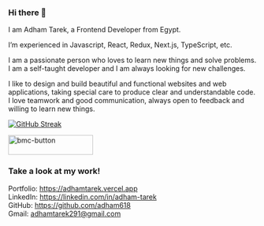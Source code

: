 
### Hi there 👋
I am Adham Tarek, a Frontend Developer from Egypt.<br/>

I’m experienced in Javascript, React, Redux, Next.js, TypeScript, etc.

I am a passionate person who loves to learn new things and solve problems. I am a self-taught developer and I am always looking for new challenges.<br/>

I like to design and build beautiful and functional websites and web applications, taking special care to produce clear and understandable code. I love teamwork and good communication, always open to feedback and willing to learn new things.

[![GitHub Streak](http://github-readme-streak-stats.herokuapp.com?user=adham618&date_format=M%20j%5B%2C%20Y%5D&currStreakLabel=000000&ring=000000&fire=000000)](https://git.io/streak-stats)<br/>

<a href="https://www.buymeacoffee.com/adhamtarek" target="_blank"><img width="172" height="40" alt="bmc-button" src="https://user-images.githubusercontent.com/88515844/161430006-50742200-80cb-4c8f-b60c-ffe9260ff64e.png">
</a>



### Take a look at my work!

Portfolio: https://adhamtarek.vercel.app<br>
LinkedIn: https://linkedin.com/in/adham-tarek<br>
GitHub: https://github.com/adham618<br>
Gmail: adhamtarek291@gmail.com<br>
